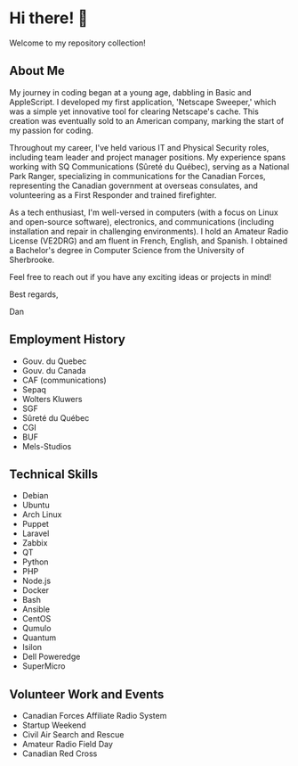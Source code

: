 # Hi there! 👋

Welcome to my repository collection!

## About Me

My journey in coding began at a young age, dabbling in Basic and AppleScript. I developed my first application, 'Netscape Sweeper,' which was a simple yet innovative tool for clearing Netscape's cache. This creation was eventually sold to an American company, marking the start of my passion for coding.

Throughout my career, I've held various IT and Physical Security roles, including team leader and project manager positions. My experience spans working with SQ Communications (Sûreté du Québec), serving as a National Park Ranger, specializing in communications for the Canadian Forces, representing the Canadian government at overseas consulates, and volunteering as a First Responder and trained firefighter.

As a tech enthusiast, I'm well-versed in computers (with a focus on Linux and open-source software), electronics, and communications (including installation and repair in challenging environments). I hold an Amateur Radio License (VE2DRG) and am fluent in French, English, and Spanish. I obtained a Bachelor's degree in Computer Science from the University of Sherbrooke.

Feel free to reach out if you have any exciting ideas or projects in mind!

Best regards,

Dan

## Employment History

- Gouv. du Quebec
- Gouv. du Canada
- CAF (communications)
- Sepaq
- Wolters Kluwers
- SGF
- Sûreté du Québec
- CGI
- BUF
- Mels-Studios

## Technical Skills

- Debian
- Ubuntu
- Arch Linux
- Puppet
- Laravel
- Zabbix
- QT
- Python
- PHP
- Node.js
- Docker
- Bash
- Ansible
- CentOS
- Qumulo
- Quantum
- Isilon
- Dell Poweredge
- SuperMicro

## Volunteer Work and Events

- Canadian Forces Affiliate Radio System
- Startup Weekend
- Civil Air Search and Rescue
- Amateur Radio Field Day
- Canadian Red Cross
